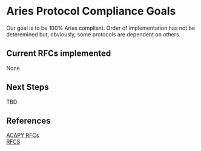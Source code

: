 # Aries Protocol Compliance Goals
Our goal is to be 100% Aries compliant.   Order of implementation has not be deteremined but, 
obviously, some protocols are dependent on others.

## Current RFCs implemented
None

## Next Steps
TBD

## References
[ACAPY RFCs](https://github.com/hyperledger/aries-cloudagent-python/blob/master/SupportedRFCs.md)  
[RFCS](https://github.com/hyperledger/aries-rfcs)
